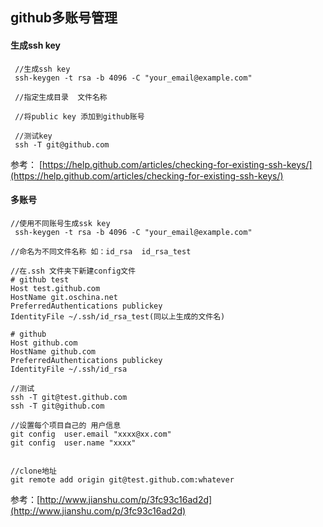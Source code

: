 ## github多账号管理

#### 生成ssh key

     //生成ssh key
	 ssh-keygen -t rsa -b 4096 -C "your_email@example.com"
   	
     //指定生成目录  文件名称
		
     //将public key 添加到github账号

     //测试key	
     ssh -T git@github.com
  	
参考： [https://help.github.com/articles/checking-for-existing-ssh-keys/](https://help.github.com/articles/checking-for-existing-ssh-keys/)

#### 多账号

	//使用不同账号生成ssk key
     ssh-keygen -t rsa -b 4096 -C "your_email@example.com"

	//命名为不同文件名称 如：id_rsa  id_rsa_test
	
	//在.ssh 文件夹下新建config文件
	# github test
    Host test.github.com
    HostName git.oschina.net
    PreferredAuthentications publickey
    IdentityFile ~/.ssh/id_rsa_test(同以上生成的文件名)

	# github
    Host github.com
    HostName github.com
    PreferredAuthentications publickey
    IdentityFile ~/.ssh/id_rsa

	//测试
	ssh -T git@test.github.com
	ssh -T git@github.com
	
    //设置每个项目自己的 用户信息
    git config  user.email "xxxx@xx.com"
    git config  user.name "xxxx"


    //clone地址
	git remote add origin git@test.github.com:whatever 	

参考：[http://www.jianshu.com/p/3fc93c16ad2d](http://www.jianshu.com/p/3fc93c16ad2d)	